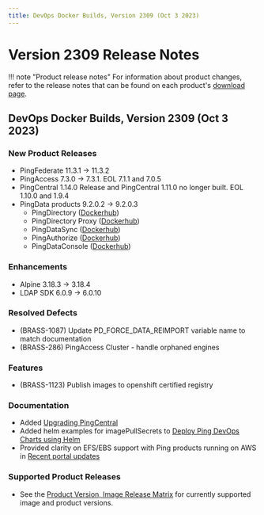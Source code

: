 ```yaml
---
title: DevOps Docker Builds, Version 2309 (Oct 3 2023)
---
```


# Version 2309 Release Notes

!!! note "Product release notes"
For information about product changes, refer to the release notes that can be found on each product's [download page](https://www.pingidentity.com/en/resources/downloads.html).

## DevOps Docker Builds, Version 2309 (Oct 3 2023)

### New Product Releases
- PingFederate 11.3.1 → 11.3.2
- PingAccess 7.3.0 → 7.3.1. EOL 7.1.1 and 7.0.5
- PingCentral 1.14.0 Release and PingCentral 1.11.0 no longer built. EOL 1.10.0 and 1.9.4
- PingData products 9.2.0.2 → 9.2.0.3
    - PingDirectory ([Dockerhub](https://hub.docker.com/r/pingidentity/pingdirectory))
    - PingDirectory Proxy ([Dockerhub](https://hub.docker.com/r/pingidentity/pingdirectoryproxy))
    - PingDataSync ([Dockerhub](https://hub.docker.com/r/pingidentity/pingdatasync))
    - PingAuthorize ([Dockerhub](https://hub.docker.com/r/pingidentity/pingauthorize))
    - PingDataConsole ([Dockerhub](https://hub.docker.com/r/pingidentity/pingdataconsole))

### Enhancements
- Alpine 3.18.3 → 3.18.4
- LDAP SDK 6.0.9 → 6.0.10

### Resolved Defects
- (BRASS-1087) Update PD_FORCE_DATA_REIMPORT variable name to match documentation
- (BRASS-286) PingAccess Cluster - handle orphaned engines

### Features
- (BRASS-1123) Publish images to openshift certified registry

### Documentation
- Added [Upgrading PingCentral](https://devops.pingidentity.com/how-to/upgradePingCentral/)
- Added helm examples for imagePullSecrets to [Deploy Ping DevOps Charts using Helm](https://devops.pingidentity.com/deployment/deployHelm/#helm-chart-example-configurations)
- Provided clarity on EFS/EBS support with Ping products running on AWS in [Recent portal updates](https://devops.pingidentity.com/home/portalUpdates/#a-statement-on-aws-efsebs)

### Supported Product Releases
- See the [Product Version, Image Release Matrix](../docker-images/productVersionMatrix.md)
  for currently supported image and product versions.
